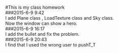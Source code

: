 #This is my class homework  
###2015-6-9 9:42  
I add Plane class , LoadTexture class and Sky class.  
Now the window can show a hero.  
###2015-6-9 16:17  
I add the bullet and fix the problem.  
###2015-6-9 20:43  
I find that I used the wrong user to pushT_T  